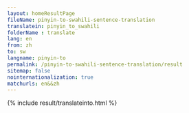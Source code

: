 ```yaml
---
layout: homeResultPage
fileName: pinyin-to-swahili-sentence-translation
translatein: pinyin_to_swahili
folderName : translate
lang: en
from: zh
to: sw
langname: pinyin-to
permalink: /pinyin-to-swahili-sentence-translation/result
sitemap: false
nointernationalization: true
matchurls: en&&zh
---
```

{% include result/translateinto.html %}

<script src="/js/result/translation.js" data-foldername="{{page.folderName}}" data-lang="{{page.lang}}"></script>
